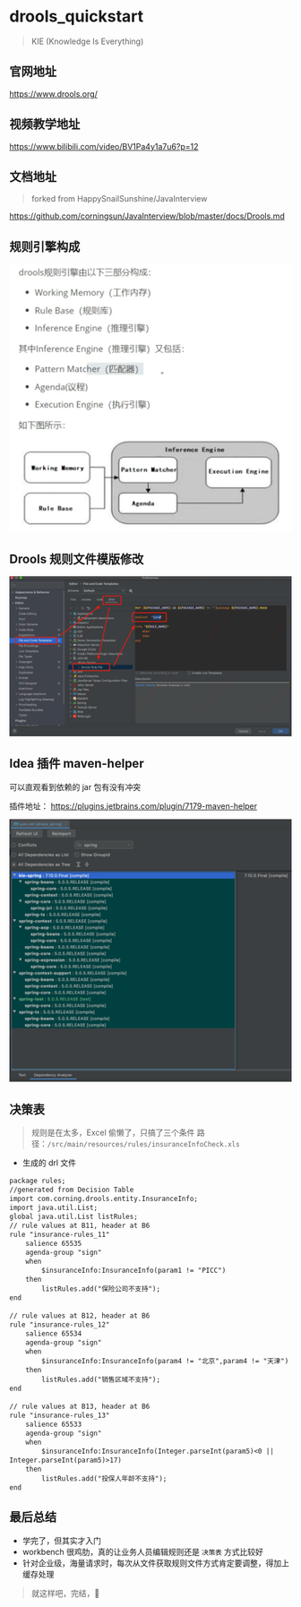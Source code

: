 # drools_quickstart

> KIE (Knowledge Is Everything)

## 官网地址

https://www.drools.org/

## 视频教学地址

https://www.bilibili.com/video/BV1Pa4y1a7u6?p=12

## 文档地址

> forked from HappySnailSunshine/JavaInterview

https://github.com/corningsun/JavaInterview/blob/master/docs/Drools.md

## 规则引擎构成

![](docs/img/规则引擎构成.png)

## Drools 规则文件模版修改

![](docs/img/DroolsTemplateConfig.jpg)

## Idea 插件 maven-helper

可以直观看到依赖的 jar 包有没有冲突

插件地址： https://plugins.jetbrains.com/plugin/7179-maven-helper

![](docs/img/idea-maven-helper-spring.png)

## 决策表

> 规则是在太多，Excel 偷懒了，只搞了三个条件
> 路径：`/src/main/resources/rules/insuranceInfoCheck.xls`

* 生成的 drl 文件

```drools
package rules;
//generated from Decision Table
import com.corning.drools.entity.InsuranceInfo;
import java.util.List;
global java.util.List listRules;
// rule values at B11, header at B6
rule "insurance-rules_11"
	salience 65535
	agenda-group "sign"
	when
		$insuranceInfo:InsuranceInfo(param1 != "PICC")
	then
		listRules.add("保险公司不支持");
end

// rule values at B12, header at B6
rule "insurance-rules_12"
	salience 65534
	agenda-group "sign"
	when
		$insuranceInfo:InsuranceInfo(param4 != "北京",param4 != "天津")
	then
		listRules.add("销售区域不支持");
end

// rule values at B13, header at B6
rule "insurance-rules_13"
	salience 65533
	agenda-group "sign"
	when
		$insuranceInfo:InsuranceInfo(Integer.parseInt(param5)<0 ||  Integer.parseInt(param5)>17)
	then
		listRules.add("投保人年龄不支持");
end
```

## 最后总结

* 学完了，但其实才入门
* workbench 很鸡肋，真的让业务人员编辑规则还是 `决策表` 方式比较好
* 针对企业级，海量请求时，每次从文件获取规则文件方式肯定要调整，得加上缓存处理

> 就这样吧，完结，🎉

